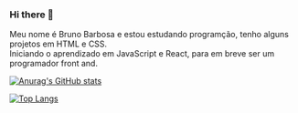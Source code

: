 ### Hi there 👋

  Meu nome é Bruno Barbosa e estou estudando programção, tenho alguns projetos em HTML e CSS.
  <br>
  Iniciando o aprendizado em JavaScript e React, para em breve ser um programador front and.
  
  
  [![Anurag's GitHub stats](https://github-readme-stats.vercel.app/api?username=brunobarbosa515)](https://github.com/anuraghazra/github-readme-stats)
  
  
  [![Top Langs](https://github-readme-stats.vercel.app/api/top-langs/?username=brunobarbosa515)](https://github.com/anuraghazra/github-readme-stats)
